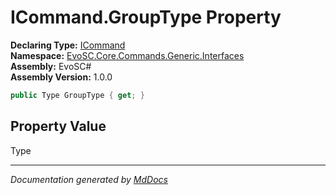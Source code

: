 ﻿<!--  
  <auto-generated>   
    The contents of this file were generated by a tool.  
    Changes to this file may be list if the file is regenerated  
  </auto-generated>   
-->

# ICommand.GroupType Property

**Declaring Type:** [ICommand](../index.md)  
**Namespace:** [EvoSC.Core.Commands.Generic.Interfaces](../../index.md)  
**Assembly:** EvoSC\#  
**Assembly Version:** 1.0.0

```csharp
public Type GroupType { get; }
```

## Property Value

Type

___

*Documentation generated by [MdDocs](https://github.com/ap0llo/mddocs)*

